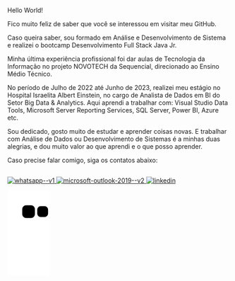 Hello World!

Fico muito feliz de saber que você se interessou em visitar meu GitHub.

Caso queira saber, sou formado em Análise e Desenvolvimento de Sistema e realizei o bootcamp Desenvolvimento Full Stack Java Jr.

Minha última experiência profissional foi dar aulas de Tecnologia da Informação no projeto NOVOTECH da Sequencial, direcionado ao Ensino Médio Técnico. 

No período de Julho de 2022 até Junho de 2023, realizei meu estágio no Hospital Israelita Albert Einstein, no cargo de Analista de Dados em BI do Setor Big Data & Analytics. 
Aqui aprendi a trabalhar com: Visual Studio Data Tools, Microsoft Server Reporting Services, SQL Server, Power BI, Azure etc.

Sou dedicado, gosto muito de estudar e aprender coisas novas. E trabalhar com Análise de Dados ou Desenvolvimento de Sistemas é a minhas duas alegrias, e dou muito valor ao que aprendi e o que posso aprender.

Caso precise falar comigo, siga os contatos abaixo: 

##
<div>
  <a href="https://wa.me/+5511956396531" target="_blank" class="whatsapp">
    <img width="48" height="48" src="https://img.icons8.com/color/48/whatsapp--v1.png" alt="whatsapp--v1"/>
  </a>
  <a href="mailto:lucash.96@hotmail.com" target="_blank" class="outlook">
    <img width="48" height="48" src="https://img.icons8.com/color/48/microsoft-outlook-2019--v2.png" alt="microsoft-outlook-2019--v2"/>
  </a>
  <a href="https://www.linkedin.com/in/lucas-amaro-5711611ab/" class="linkedin">
    <img width="48" height="48" src="https://img.icons8.com/color/48/linkedin.png" alt="linkedin"/>
  </a>
</div>

![snake gif](https://github.com/LucasHerculanoAmaro/LucasHerculanoAmaro/blob/output/github-contribution-grid-snake.svg)

